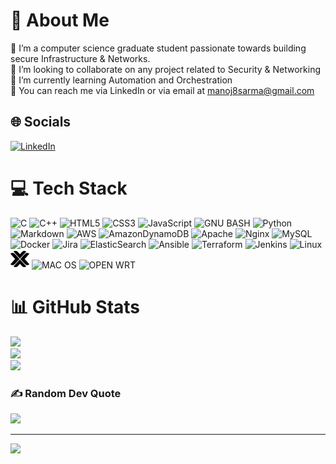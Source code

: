 # 💫 About Me

🔭 I’m a computer science graduate student passionate towards building secure Infrastructure & Networks. <br>👯 I’m looking to collaborate on any project related to Security & Networking<br>🌱 I’m currently learning Automation and Orchestration<br> 📩 You can reach me via LinkedIn or via email at manoj8sarma@gmail.com

## 🌐 Socials

[![LinkedIn](https://img.shields.io/badge/LinkedIn-%230077B5.svg?logo=linkedin&logoColor=white)](https://linkedin.com/in/manojyeddanapudi)

# 💻 Tech Stack

![C](https://img.shields.io/badge/c-%2300599C.svg?style=for-the-badge&logo=c&logoColor=white) ![C++](https://img.shields.io/badge/c++-%2300599C.svg?style=for-the-badge&logo=c%2B%2B&logoColor=white) ![HTML5](https://img.shields.io/badge/html5-%23E34F26.svg?style=for-the-badge&logo=html5&logoColor=white) ![CSS3](https://img.shields.io/badge/css3-%231572B6.svg?style=for-the-badge&logo=css3&logoColor=white) ![JavaScript](https://img.shields.io/badge/javascript-%23323330.svg?style=for-the-badge&logo=javascript&logoColor=%23F7DF1E) ![GNU BASH]( https://img.shields.io/badge/GNU%20Bash-4EAA25?style=for-the-badge&logo=GNU%20Bash&logoColor=white) ![Python](https://img.shields.io/badge/python-3670A0?style=for-the-badge&logo=python&logoColor=ffdd54) ![Markdown](https://img.shields.io/badge/markdown-%23000000.svg?style=for-the-badge&logo=markdown&logoColor=white)  ![AWS](https://img.shields.io/badge/AWS-%23FF9900.svg?style=for-the-badge&logo=amazon-aws&logoColor=white)  ![AmazonDynamoDB](https://img.shields.io/badge/Amazon%20DynamoDB-4053D6?style=for-the-badge&logo=Amazon%20DynamoDB&logoColor=white) ![Apache](https://img.shields.io/badge/apache-%23D42029.svg?style=for-the-badge&logo=apache&logoColor=white) ![Nginx](https://img.shields.io/badge/nginx-%23009639.svg?style=for-the-badge&logo=nginx&logoColor=white) ![MySQL](https://img.shields.io/badge/mysql-%2300f.svg?style=for-the-badge&logo=mysql&logoColor=white) ![Docker](https://img.shields.io/badge/docker-%230db7ed.svg?style=for-the-badge&logo=docker&logoColor=white) ![Jira](https://img.shields.io/badge/jira-%230A0FFF.svg?style=for-the-badge&logo=jira&logoColor=white) ![ElasticSearch](https://img.shields.io/badge/-ElasticSearch-005571?style=for-the-badge&logo=elasticsearch) ![Ansible](https://img.shields.io/badge/ansible-%231A1918.svg?style=for-the-badge&logo=ansible&logoColor=white) ![Terraform](https://img.shields.io/badge/terraform-%235835CC.svg?style=for-the-badge&logo=terraform&logoColor=white)  ![Jenkins](https://img.shields.io/badge/jenkins-%232C5263.svg?style=for-the-badge&logo=jenkins&logoColor=white)  ![Linux](https://img.shields.io/badge/Linux-FCC624?style=for-the-badge&logo=linux&logoColor=black)  <img src="proxmox.svg" width="30" /> ![MAC OS](https://img.shields.io/badge/mac%20os-000000?style=for-the-badge&logo=apple&logoColor=white)  ![OPEN WRT](https://img.shields.io/badge/OpenWrt-00B5E2?style=for-the-badge&logo=OpenWrt&logoColor=white)

# 📊 GitHub Stats

![](https://github-readme-stats.vercel.app/api?username=07Manoj&theme=blue-green&hide_border=false&include_all_commits=true&count_private=true)<br/>
![](https://github-readme-streak-stats.herokuapp.com/?user=07Manoj&theme=blue-green&hide_border=false)<br/>
![](https://github-readme-stats.vercel.app/api/top-langs/?username=07Manoj&theme=blue-green&hide_border=false&include_all_commits=true&count_private=true&layout=compact)

### ✍️ Random Dev Quote

![](https://quotes-github-readme.vercel.app/api?type=vetical&theme=radical)

---
[![](https://visitcount.itsvg.in/api?id=07Manoj&icon=0&color=8)](https://visitcount.itsvg.in)

<!-- Proudly created with GPRM ( https://gprm.itsvg.in ) -->